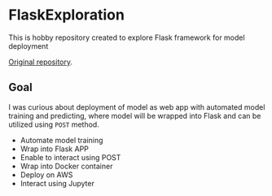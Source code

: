 # FlaskExploration

This is hobby repository created to explore Flask framework for model deployment

[Original repository](https://github.com/maglili/spam-filter).

## Goal

I was curious about deployment of model as web app with automated model training and predicting, where model will be wrapped into Flask and can be utilized using `POST` method.

* Automate model training
* Wrap into Flask APP
* Enable to interact using POST
* Wrap into Docker container
* Deploy on AWS
* Interact using Jupyter